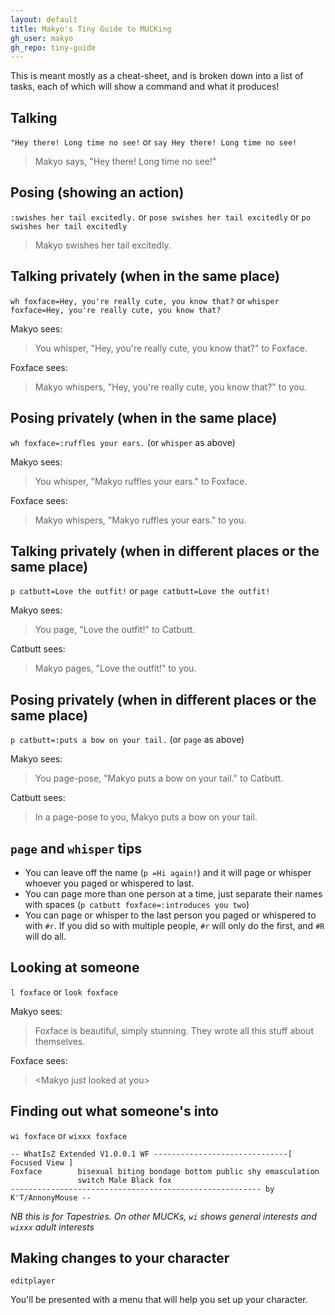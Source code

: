 ```yaml
---
layout: default
title: Makyo's Tiny Guide to MUCKing
gh_user: makyo
gh_repo: tiny-guide
---
```


This is meant mostly as a cheat-sheet, and is broken down into a list of tasks, each of which will show a command and what it produces!

## Talking
`"Hey there! Long time no see!` or `say Hey there! Long time no see!`

> Makyo says, "Hey there! Long time no see!"
    
## Posing (showing an action)
`:swishes her tail excitedly.` or `pose swishes her tail excitedly` or `po swishes her tail excitedly`

> Makyo swishes her tail excitedly.
    
## Talking privately (when in the same place)
`wh foxface=Hey, you're really cute, you know that?` or `whisper foxface=Hey, you're really cute, you know that?`

Makyo sees:
    
> You whisper, "Hey, you're really cute, you know that?" to Foxface.
    
Foxface sees:
    
> Makyo whispers, "Hey, you're really cute, you know that?" to you.
    
## Posing privately (when in the same place)
`wh foxface=:ruffles your ears.` (or `whisper` as above)

Makyo sees:
    
> You whisper, "Makyo ruffles your ears." to Foxface.
    
Foxface sees:
    
> Makyo whispers, "Makyo ruffles your ears." to you.
    
## Talking privately (when in different places or the same place)
`p catbutt=Love the outfit!` or `page catbutt=Love the outfit!`

Makyo sees:
    
> You page, "Love the outfit!" to Catbutt.
    
Catbutt sees:
    
> Makyo pages, "Love the outfit!" to you.
    
## Posing privately (when in different places or the same place)
`p catbutt=:puts a bow on your tail.` (or `page` as above)

Makyo sees:
    
> You page-pose, "Makyo puts a bow on your tail." to Catbutt.
    
Catbutt sees:
    
> In a page-pose to you, Makyo puts a bow on your tail.
    
## `page` and `whisper` tips

* You can leave off the name (`p =Hi again!`) and it will page or whisper whoever you paged or whispered to last.
* You can page more than one person at a time, just separate their names with spaces (`p catbutt foxface=:introduces you two`)
* You can page or whisper to the last person you paged or whispered to with `#r`. If you did so with multiple people, `#r` will only do the first, and `#R` will do all.
    
## Looking at someone
`l foxface` or `look foxface`

Makyo sees:
    
> Foxface is beautiful, simply stunning. They wrote all this stuff about themselves.
    
Foxface sees:
    
> &lt;Makyo just looked at you&gt;
    
## Finding out what someone's into
`wi foxface` or `wixxx foxface`

```
-- WhatIsZ Extended V1.0.0.1 WF ------------------------------[ Focused View ]
Foxface        bisexual biting bondage bottom public shy emasculation
               switch Male Black fox
-------------------------------------------------------- by K'T/AnnonyMouse --
```
    
*NB this is for Tapestries. On other MUCKs, `wi` shows general interests and `wixxx` adult interests*
    
## Making changes to your character
`editplayer`

You'll be presented with a menu that will help you set up your character.
